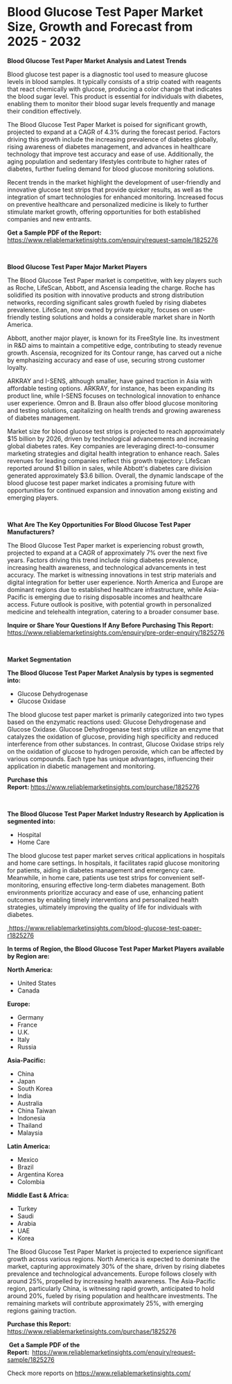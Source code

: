 <p><h1>Blood Glucose Test Paper Market Size, Growth and Forecast from 2025 - 2032</h1></p><p><strong>Blood Glucose Test Paper Market Analysis and Latest Trends</strong></p>
<p><p>Blood glucose test paper is a diagnostic tool used to measure glucose levels in blood samples. It typically consists of a strip coated with reagents that react chemically with glucose, producing a color change that indicates the blood sugar level. This product is essential for individuals with diabetes, enabling them to monitor their blood sugar levels frequently and manage their condition effectively.</p><p>The Blood Glucose Test Paper Market is poised for significant growth, projected to expand at a CAGR of 4.3% during the forecast period. Factors driving this growth include the increasing prevalence of diabetes globally, rising awareness of diabetes management, and advances in healthcare technology that improve test accuracy and ease of use. Additionally, the aging population and sedentary lifestyles contribute to higher rates of diabetes, further fueling demand for blood glucose monitoring solutions.</p><p>Recent trends in the market highlight the development of user-friendly and innovative glucose test strips that provide quicker results, as well as the integration of smart technologies for enhanced monitoring. Increased focus on preventive healthcare and personalized medicine is likely to further stimulate market growth, offering opportunities for both established companies and new entrants.</p></p>
<p><strong>Get a Sample PDF of the Report:&nbsp;</strong> <a href="https://www.reliablemarketinsights.com/enquiry/request-sample/1825276?utm_campaign=2209&utm_medium=2&utm_source=Github&utm_content=ia&utm_term=05032025&utm_id=blood-glucose-test-paper">https://www.reliablemarketinsights.com/enquiry/request-sample/1825276</a></p>
<p>&nbsp;</p>
<p><strong>Blood Glucose Test Paper Major Market Players</strong></p>
<p><p>The Blood Glucose Test Paper market is competitive, with key players such as Roche, LifeScan, Abbott, and Ascensia leading the charge. Roche has solidified its position with innovative products and strong distribution networks, recording significant sales growth fueled by rising diabetes prevalence. LifeScan, now owned by private equity, focuses on user-friendly testing solutions and holds a considerable market share in North America.</p><p>Abbott, another major player, is known for its FreeStyle line. Its investment in R&D aims to maintain a competitive edge, contributing to steady revenue growth. Ascensia, recognized for its Contour range, has carved out a niche by emphasizing accuracy and ease of use, securing strong customer loyalty.</p><p>ARKRAY and I-SENS, although smaller, have gained traction in Asia with affordable testing options. ARKRAY, for instance, has been expanding its product line, while I-SENS focuses on technological innovation to enhance user experience. Omron and B. Braun also offer blood glucose monitoring and testing solutions, capitalizing on health trends and growing awareness of diabetes management.</p><p>Market size for blood glucose test strips is projected to reach approximately $15 billion by 2026, driven by technological advancements and increasing global diabetes rates. Key companies are leveraging direct-to-consumer marketing strategies and digital health integration to enhance reach. Sales revenues for leading companies reflect this growth trajectory: LifeScan reported around $1 billion in sales, while Abbott's diabetes care division generated approximately $3.6 billion. Overall, the dynamic landscape of the blood glucose test paper market indicates a promising future with opportunities for continued expansion and innovation among existing and emerging players.</p></p>
<p>&nbsp;</p>
<p><strong>What Are The Key Opportunities For Blood Glucose Test Paper Manufacturers?</strong></p>
<p><p>The Blood Glucose Test Paper market is experiencing robust growth, projected to expand at a CAGR of approximately 7% over the next five years. Factors driving this trend include rising diabetes prevalence, increasing health awareness, and technological advancements in test accuracy. The market is witnessing innovations in test strip materials and digital integration for better user experience. North America and Europe are dominant regions due to established healthcare infrastructure, while Asia-Pacific is emerging due to rising disposable incomes and healthcare access. Future outlook is positive, with potential growth in personalized medicine and telehealth integration, catering to a broader consumer base.</p></p>
<p><strong>Inquire or Share Your Questions If Any Before Purchasing This Report:</strong> <a href="https://www.reliablemarketinsights.com/enquiry/pre-order-enquiry/1825276?utm_campaign=2209&utm_medium=2&utm_source=Github&utm_content=ia&utm_term=05032025&utm_id=blood-glucose-test-paper">https://www.reliablemarketinsights.com/enquiry/pre-order-enquiry/1825276</a></p>
<p>&nbsp;</p>
<p><strong>Market Segmentation</strong></p>
<p><strong>The Blood Glucose Test Paper Market Analysis by types is segmented into:</strong></p>
<p><ul><li>Glucose Dehydrogenase</li><li>Glucose Oxidase</li></ul></p>
<p><p>The blood glucose test paper market is primarily categorized into two types based on the enzymatic reactions used: Glucose Dehydrogenase and Glucose Oxidase. Glucose Dehydrogenase test strips utilize an enzyme that catalyzes the oxidation of glucose, providing high specificity and reduced interference from other substances. In contrast, Glucose Oxidase strips rely on the oxidation of glucose to hydrogen peroxide, which can be affected by various compounds. Each type has unique advantages, influencing their application in diabetic management and monitoring.</p></p>
<p><strong>Purchase this Report:&nbsp;</strong><a href="https://www.reliablemarketinsights.com/purchase/1825276?utm_campaign=2209&utm_medium=2&utm_source=Github&utm_content=ia&utm_term=05032025&utm_id=blood-glucose-test-paper">https://www.reliablemarketinsights.com/purchase/1825276</a></p>
<p>&nbsp;</p>
<p><strong>The Blood Glucose Test Paper Market Industry Research by Application is segmented into:</strong></p>
<p><ul><li>Hospital</li><li>Home Care</li></ul></p>
<p><p>The blood glucose test paper market serves critical applications in hospitals and home care settings. In hospitals, it facilitates rapid glucose monitoring for patients, aiding in diabetes management and emergency care. Meanwhile, in home care, patients use test strips for convenient self-monitoring, ensuring effective long-term diabetes management. Both environments prioritize accuracy and ease of use, enhancing patient outcomes by enabling timely interventions and personalized health strategies, ultimately improving the quality of life for individuals with diabetes.</p></p>
<p><a href="https://www.reliablemarketinsights.com/blood-glucose-test-paper-r1825276?utm_campaign=2209&utm_medium=2&utm_source=Github&utm_content=ia&utm_term=05032025&utm_id=blood-glucose-test-paper">&nbsp;https://www.reliablemarketinsights.com/blood-glucose-test-paper-r1825276</a></p>
<p><strong>In terms of Region, the Blood Glucose Test Paper Market Players available by Region are:</strong></p>
<p>
    <p> <strong> North America: </strong>
        <ul>
            <li>United States</li>
            <li>Canada</li>
        </ul>
        </p> 
    <p> <strong> Europe: </strong>
        <ul>
            <li>Germany</li>
            <li>France</li>
            <li>U.K.</li>
            <li>Italy</li>
            <li>Russia</li>
        </ul>
        </p> 
    <p> <strong> Asia-Pacific: </strong>
        <ul>
            <li>China</li>
            <li>Japan</li>
            <li>South Korea</li>
            <li>India</li>
            <li>Australia</li>
            <li>China Taiwan</li>
            <li>Indonesia</li>
            <li>Thailand</li>
            <li>Malaysia</li>
        </ul>
        </p> 
    <p> <strong> Latin America: </strong>
        <ul>
            <li>Mexico</li>
            <li>Brazil</li>
            <li>Argentina Korea</li>
            <li>Colombia</li>
        </ul>
        </p> 
    <p> <strong> Middle East & Africa: </strong>
        <ul>
            <li>Turkey</li>
            <li>Saudi</li>
            <li>Arabia</li>
            <li>UAE</li>
            <li>Korea</li>
        </ul>
    </p>
    </p>
<p><p>The Blood Glucose Test Paper Market is projected to experience significant growth across various regions. North America is expected to dominate the market, capturing approximately 30% of the share, driven by rising diabetes prevalence and technological advancements. Europe follows closely with around 25%, propelled by increasing health awareness. The Asia-Pacific region, particularly China, is witnessing rapid growth, anticipated to hold around 20%, fueled by rising population and healthcare investments. The remaining markets will contribute approximately 25%, with emerging regions gaining traction.</p></p>
<p><strong>Purchase this Report: </strong><a href="https://www.reliablemarketinsights.com/purchase/1825276?utm_campaign=2209&utm_medium=2&utm_source=Github&utm_content=ia&utm_term=05032025&utm_id=blood-glucose-test-paper">https://www.reliablemarketinsights.com/purchase/1825276</a></p>
<p>&nbsp;<strong>Get a Sample PDF of the Report:&nbsp;&nbsp;</strong><a href="https://www.reliablemarketinsights.com/enquiry/request-sample/1825276?utm_campaign=2209&utm_medium=2&utm_source=Github&utm_content=ia&utm_term=05032025&utm_id=blood-glucose-test-paper">https://www.reliablemarketinsights.com/enquiry/request-sample/1825276</a></p>
<p><strong></strong></p>
<p>Check more reports on <a href="https://www.reliablemarketinsights.com/?utm_campaign=2209&utm_medium=2&utm_source=Github&utm_content=ia&utm_term=05032025&utm_id=blood-glucose-test-paper">https://www.reliablemarketinsights.com/</a></p>